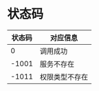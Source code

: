 # 状态码
| 状态码   | 对应信息    |
|-------|---------|
| 0     | 调用成功    |
| -1001 | 服务不存在   |
| -1011 | 权限类型不存在 |